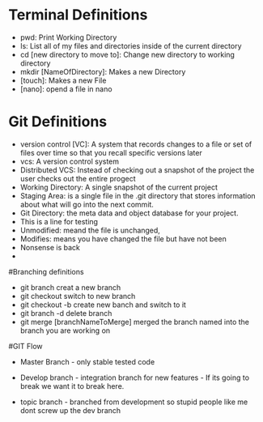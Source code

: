 # Terminal Definitions
- pwd: Print Working Directory
- ls: List all of my files and directories inside of the current directory
- cd [new directory to move to]: Change new directory to working directory
- mkdir [NameOfDirectory]: Makes a new Directory
- [touch]: Makes a new File
- [nano]: opend a file in nano

# Git Definitions 
- version control [VC]: A system that records changes to a file or set of files over time so that you recall specific versions later
- vcs: A version control system 
- Distributed VCS: Instead of checking out a snapshot of the project the user checks out the entire progect
- Working Directory: A single snapshot of the current project
- Staging Area: is a single file in the .git directory that stores information about what will go into the next commit.
- Git Directory: the meta data and object database for your project.
- This is a line for testing
- Unmodified: meand the file is unchanged,
- Modifies: means you have changed the file but have not been   
- Nonsense is back
-


#Branching definitions
- git branch <branchname> creat a new branch
- git checkout <branchname> switch to new branch
- git checkout -b<branchname> create new banch and switch to it
- git branch -d<branchname> delete branch
- git merge [branchNameToMerge] merged the branch named into the branch you are working on

#GIT Flow 
- Master Branch - only stable tested code

- Develop branch - integration branch for new features - If its going to break we want it to break here.  

- topic branch - branched from development so stupid people like me dont screw up the dev branch


